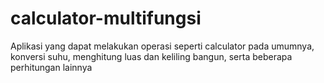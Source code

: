 # calculator-multifungsi
Aplikasi yang dapat melakukan operasi seperti calculator pada umumnya, konversi suhu, menghitung luas dan keliling bangun, serta beberapa perhitungan lainnya
